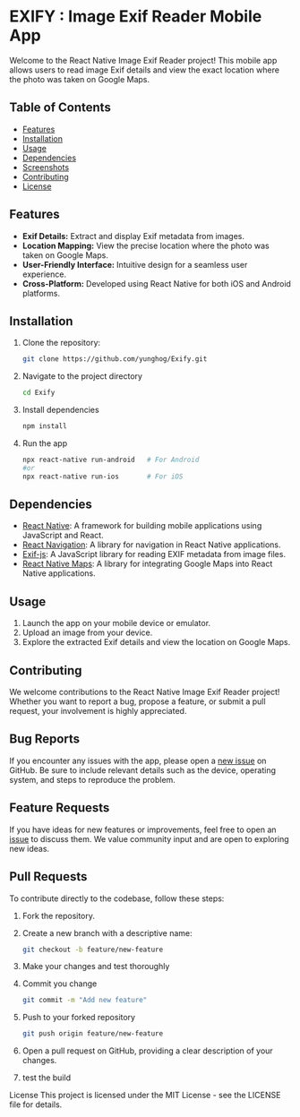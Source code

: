 # EXIFY : Image Exif Reader Mobile App

Welcome to the React Native Image Exif Reader project! This mobile app allows users to read image Exif details and view the exact location where the photo was taken on Google Maps.

## Table of Contents

- [Features](#features)
- [Installation](#installation)
- [Usage](#usage)
- [Dependencies](#dependencies)
- [Screenshots](#screenshots)
- [Contributing](#contributing)
- [License](#license)

## Features

- **Exif Details:** Extract and display Exif metadata from images.
- **Location Mapping:** View the precise location where the photo was taken on Google Maps.
- **User-Friendly Interface:** Intuitive design for a seamless user experience.
- **Cross-Platform:** Developed using React Native for both iOS and Android platforms.

## Installation

1. Clone the repository:

   ```bash
   git clone https://github.com/yunghog/Exify.git
   ```

2. Navigate to the project directory
   ```bash
   cd Exify
   ```

3. Install dependencies
   ```bash
   npm install
   ```

4. Run the app
   ```bash
   npx react-native run-android   # For Android
   #or
   npx react-native run-ios       # For iOS
   ```

##  Dependencies
- [React Native](https://reactnative.dev/): A framework for building mobile applications using JavaScript and React.
- [React Navigation](https://reactnavigation.org/): A library for navigation in React Native applications.
- [Exif-js](https://github.com/exif-js/exif-js): A JavaScript library for reading EXIF metadata from image files.
- [React Native Maps](https://github.com/react-native-maps/react-native-maps): A library for integrating Google Maps into React Native applications.

## Usage
1.  Launch the app on your mobile device or emulator.
2.  Upload an image from your device.
3.  Explore the extracted Exif details and view the location on Google Maps.

## Contributing

We welcome contributions to the React Native Image Exif Reader project! Whether you want to report a bug, propose a feature, or submit a pull request, your involvement is highly appreciated.

## Bug Reports

If you encounter any issues with the app, please open a [new issue](https://github.com/yunghog/Exify/issues) on GitHub. Be sure to include relevant details such as the device, operating system, and steps to reproduce the problem.

## Feature Requests

If you have ideas for new features or improvements, feel free to open an [issue](https://github.com/yunghog/Exify/issues) to discuss them. We value community input and are open to exploring new ideas.

## Pull Requests

To contribute directly to the codebase, follow these steps:

1. Fork the repository.

2. Create a new branch with a descriptive name:
   ```bash
   git checkout -b feature/new-feature
   ```
3. Make your changes and test thoroughly

4. Commit you change
   ```bash
   git commit -m "Add new feature"
   ```
5. Push to your forked repository
   ```bash
   git push origin feature/new-feature
    ```
6. Open a pull request on GitHub, providing a clear description of your changes.

7. test the build


License
This project is licensed under the MIT License - see the LICENSE file for details.



